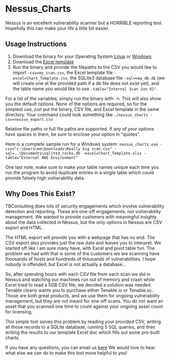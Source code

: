 # Nessus_Charts
Nessus is an excellent vulnerability scanner but a HORRIBLE reporting tool.
Hopefully this can make your life a *little* bit easier.

## Usage Instructions
1. Download the binary for your Operating System [Linux](https://github.com/tbcsec/Nessus_Charts/releases/download/v0.1-alpha/nessus_charts) or [Windows](https://github.com/tbcsec/Nessus_Charts/releases/download/v0.1-alpha/nessus_charts.exe)
2. Download the [Excel template](https://github.com/tbcsec/Nessus_Charts/releases/download/v0.1-alpha/Chart_Template.xlsx)
3. Run the binary and provide the filepaths to the CSV you would like to import `-csv=my_scan.csv`, the Excel template file `-excel=Chart_Template.csv`, the SQLite3 database file `-sql=new_db.db` (we will create one at the provided path if a db file does not exist yet), and the table name you would like to use `-table="Internal Scan Jan 01"`.

For a list of the variables, simply run the binary with `-h`. This will also show you the default options. None of the options are required, so for the simplest use, just put the binary, CSV file, and Excel template in the same directory. Your command could look something like `./nessus_charts -csv=nessus_export.csv`

Relative file paths or full file paths are supported. If any of your options have spaces in them, be sure to enclose your option in "quotes".

Here is a complete sample run for a Windows system:
`nessus_charts.exe -csv="c:\Users\me\Downloads\Really big scan.csv" -sql=..\Documents\sqlite3_rocks.db -excel=Chart_Template.xlsx -table="External AWS Environment"`

One last note, make sure to make your table names unique each time you run the program to avoid duplicate entries in a single table which could provide falsely high vulnerability data.

## Why Does This Exist?
TBConsulting does lots of security engagements which involve vulnerability detection and reporting. These are one-off engagements, not vulnerability management. We wanted to provide customers with meaningful insights about the data collected in Nessus, but the only options in Nessus are CSV export and HTML.

The HTML export will provide you with a webpage that has no end. The CSV export also provides just the raw data and leaves you to interpret. We started off like I am sure many have, with Excel and pivot table fun. The problem we had with that is some of the customers we are scanning have thousands of hosts and hundreds of thousands of vulnerabilities. I hope nobody is offended, but Excel is not actually a database...

So, after spending hours with each CSV file from each scan we did in Nessus and watching our machines run out of memory and crash while Excel tried to read a 5GB CSV file; we decided a solution was needed. Tenable clearly wants you to purchase either Tenable.io or Tenable.sc. Those are both great products, and we use them for ongoing vulnerability management, but they are not meant for one-off scans. You do not want an asset that you scanned one time to count against your ongoing asset count for licensing.

This simple tool solves this problem by reading your provided CSV, writing all those records to a SQLite database, running 5 SQL queries, and then writing the results to our template Excel doc which fills out some pre-built charts.

If you have any questions, you can email us [here](mailto:security@tbconsulting.com)
We would love to hear what else we can do to make this tool more helpful to you!
